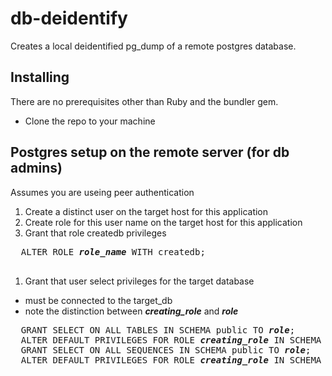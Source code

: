 # db-deidentify
Creates a local deidentified pg\_dump of a remote postgres database.

## Installing
There are no prerequisites other than Ruby and the bundler gem.
* Clone the repo to your machine

## Postgres setup on the remote server (for db admins)
Assumes you are useing peer authentication
1. Create a distinct user on the target host for this application
1. Create role for this user name on the target host for this application
1. Grant that role createdb privileges
  <pre>
  ALTER ROLE <b><i>role_name</i></b> WITH createdb;
  </pre>
1. Grant that user select privileges for the target database<br />
  * must be connected to the target\_db
  * note the distinction between ***creating\_role*** and ***role***

  <pre>
  GRANT SELECT ON ALL TABLES IN SCHEMA public TO <b><i>role</i></b>;
  ALTER DEFAULT PRIVILEGES FOR ROLE <b><i>creating_role</i></b> IN SCHEMA public GRANT SELECT ON TABLES TO <b><i>role</i></b>;
  GRANT SELECT ON ALL SEQUENCES IN SCHEMA public TO <b><i>role</i></b>;
  ALTER DEFAULT PRIVILEGES FOR ROLE <b><i>creating_role</i></b> IN SCHEMA public GRANT SELECT ON SEQUENCES TO <b><i>role</i></b>;
  </pre>

